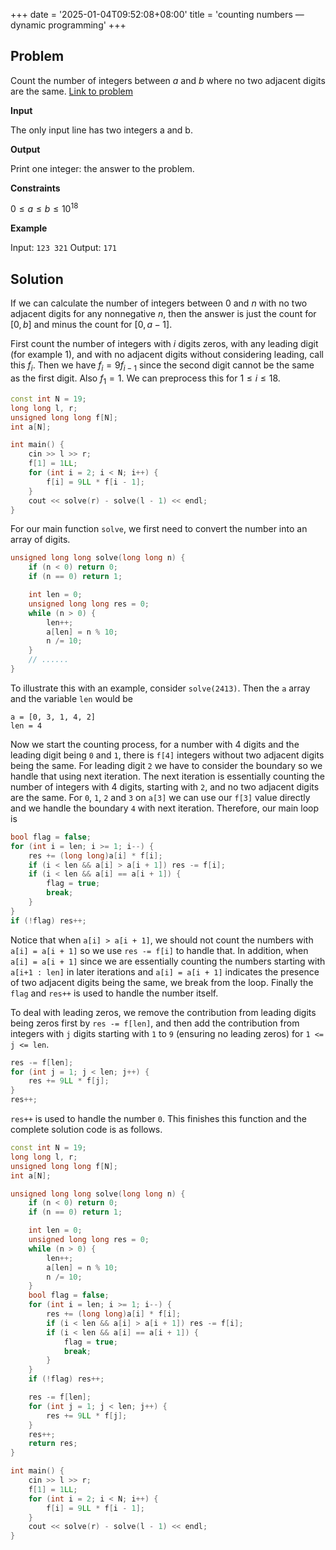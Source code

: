 +++
date = '2025-01-04T09:52:08+08:00'
title = 'counting numbers — dynamic programming'
+++

## Problem
Count the number of integers between $a$ and $b$ where no two adjacent digits are the same. [Link to problem](https://cses.fi/problemset/task/2220)

**Input**

The only input line has two integers a and b.

**Output**

Print one integer: the answer to the problem.

**Constraints**

$0 \leq a \leq b \leq 10^{18}$

**Example**

Input: 
`123 321`
Output:
`171`

## Solution
If we can calculate the number of integers between $0$ and $n$ with no two adjacent digits for any nonnegative $n$, then the answer is just the count for $[0, b]$ and minus the count for $[0, a - 1]$.

First count the number of integers with $i$ digits zeros, with any leading digit (for example $1$), and with no adjacent digits without considering leading, call this $f_i$. Then we have $f_i = 9 f_{i-1}$ since the second digit cannot be the same as the first digit. Also $f_1 = 1$. We can preprocess this for $1 \leq i \leq 18$. 
```c++
const int N = 19;
long long l, r;
unsigned long long f[N];
int a[N];

int main() {
    cin >> l >> r;
    f[1] = 1LL;
    for (int i = 2; i < N; i++) {
        f[i] = 9LL * f[i - 1];
    }
    cout << solve(r) - solve(l - 1) << endl;
}
```
For our main function `solve`, we first need to convert the number into an array of digits. 
```c++
unsigned long long solve(long long n) {
    if (n < 0) return 0;
    if (n == 0) return 1;

    int len = 0;
    unsigned long long res = 0;
    while (n > 0) {
        len++;
        a[len] = n % 10;
        n /= 10;
    }
    // ......
}
```
To illustrate this with an example, consider `solve(2413)`. Then the `a` array and the variable `len` would be 
```
a = [0, 3, 1, 4, 2]
len = 4
```
Now we start the counting process, for a number with 4 digits and the leading digit being `0` and `1`, there is `f[4]` integers without two adjacent digits being the same. 
For leading digit `2` we have to consider the boundary so we handle that using next iteration. The next iteration is essentially counting the number of integers with 4 digits, starting with `2`, and no two adjacent digits are the same. For `0`, `1`, `2` and `3` on `a[3]` we can use our `f[3]` value directly and we handle the boundary `4` with next iteration. Therefore, our main loop is 
```c++
bool flag = false;
for (int i = len; i >= 1; i--) {
    res += (long long)a[i] * f[i];
    if (i < len && a[i] > a[i + 1]) res -= f[i];
    if (i < len && a[i] == a[i + 1]) {
        flag = true;
        break;
    }
}
if (!flag) res++;
```
Notice that when `a[i] > a[i + 1]`, we should not count the numbers with `a[i] = a[i + 1]` so we use `res -= f[i]` to handle that. In addition, when `a[i] = a[i + 1]` since we are essentially counting the numbers starting with `a[i+1 : len]` in later iterations and `a[i] = a[i + 1]` indicates the presence of two adjacent digits being the same, we break from the loop. Finally the `flag` and `res++` is used to handle the number itself. 

To deal with leading zeros, we remove the contribution from leading digits being zeros first by `res -= f[len]`, and then add the contribution from integers with `j` digits starting with `1` to `9` (ensuring no leading zeros) for `1 <= j <= len`. 
```c++
res -= f[len];
for (int j = 1; j < len; j++) {
    res += 9LL * f[j];
}
res++;
```
`res++` is used to handle the number `0`. This finishes this function and the complete solution code is as follows.
```c++
const int N = 19;
long long l, r;
unsigned long long f[N];
int a[N];

unsigned long long solve(long long n) {
    if (n < 0) return 0;
    if (n == 0) return 1;

    int len = 0;
    unsigned long long res = 0;
    while (n > 0) {
        len++;
        a[len] = n % 10;
        n /= 10;
    }
    bool flag = false;
    for (int i = len; i >= 1; i--) {
        res += (long long)a[i] * f[i];
        if (i < len && a[i] > a[i + 1]) res -= f[i];
        if (i < len && a[i] == a[i + 1]) {
            flag = true;
            break;
        }
    }
    if (!flag) res++;

    res -= f[len];
    for (int j = 1; j < len; j++) {
        res += 9LL * f[j];
    }
    res++;
    return res;
}

int main() {
    cin >> l >> r;
    f[1] = 1LL;
    for (int i = 2; i < N; i++) {
        f[i] = 9LL * f[i - 1];
    }
    cout << solve(r) - solve(l - 1) << endl;
}
```


